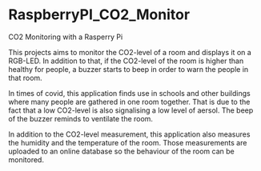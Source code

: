# RaspberryPI_CO2_Monitor
CO2 Monitoring with a Rasperry Pi

This projects aims to monitor the CO2-level of a room and displays it on a RGB-LED. In addition to that, if the CO2-level of the room is higher than healthy for people, a buzzer starts to beep in order to warn the people in that room.

In times of covid, this application finds use in schools and other buildings where many people are gathered in one room together.
That is due to the fact that a low CO2-level is also signalising a low level of aersol. The beep of the buzzer reminds to ventilate the room.

In addition to the CO2-level measurement, this application also measures the humidity and the temperature of the room. Those measurements are uploaded to an online database so the behaviour of the room can be monitored.
